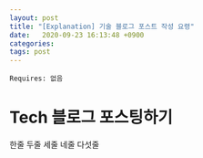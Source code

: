 ```yaml
---
layout: post
title: "[Explanation] 기술 블로그 포스트 작성 요령"
date:   2020-09-23 16:13:48 +0900
categories:
tags: post
---
```


```
Requires: 없음
```

# Tech 블로그 포스팅하기
한줄
두줄
세줄
네줄
다섯줄


	 